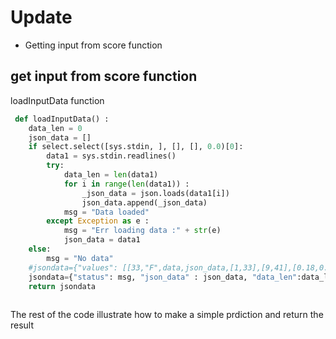 # Update

- Getting input from score function

## get input from score function

loadInputData function
```python
 def loadInputData() : 
    data_len = 0
    json_data = []
    if select.select([sys.stdin, ], [], [], 0.0)[0]:
        data1 = sys.stdin.readlines()
        try:
            data_len = len(data1)
            for i in range(len(data1)) : 
                _json_data = json.loads(data1[i])
                json_data.append(_json_data)
            msg = "Data loaded"
        except Exception as e :
            msg = "Err loading data :" + str(e)
            json_data = data1
    else:
        msg = "No data"
    #jsondata={"values": [[33,"F",data,json_data,[1,33],[9,41],[0.18,0.82],1,"O"]]}
    jsondata={"status": msg, "json_data" : json_data, "data_len":data_len}
    return jsondata
    
```

The rest of the code illustrate how to make a simple prdiction and return the result
